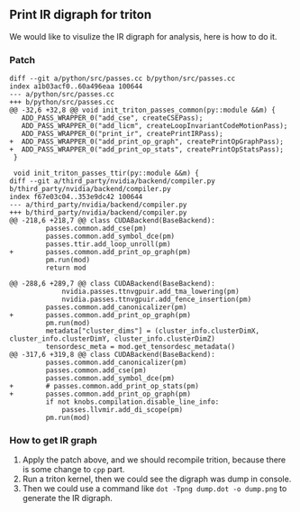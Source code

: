 ## Print IR digraph for triton
We would like to visulize the IR digraph for analysis, here is how to do it.

### Patch
```
diff --git a/python/src/passes.cc b/python/src/passes.cc
index a1b03acf0..60a496eaa 100644
--- a/python/src/passes.cc
+++ b/python/src/passes.cc
@@ -32,6 +32,8 @@ void init_triton_passes_common(py::module &&m) {
   ADD_PASS_WRAPPER_0("add_cse", createCSEPass);
   ADD_PASS_WRAPPER_0("add_licm", createLoopInvariantCodeMotionPass);
   ADD_PASS_WRAPPER_0("print_ir", createPrintIRPass);
+  ADD_PASS_WRAPPER_0("add_print_op_graph", createPrintOpGraphPass);
+  ADD_PASS_WRAPPER_0("add_print_op_stats", createPrintOpStatsPass);
 }
 
 void init_triton_passes_ttir(py::module &&m) {
diff --git a/third_party/nvidia/backend/compiler.py b/third_party/nvidia/backend/compiler.py
index f67e03c04..353e9dc42 100644
--- a/third_party/nvidia/backend/compiler.py
+++ b/third_party/nvidia/backend/compiler.py
@@ -218,6 +218,7 @@ class CUDABackend(BaseBackend):
         passes.common.add_cse(pm)
         passes.common.add_symbol_dce(pm)
         passes.ttir.add_loop_unroll(pm)
+        passes.common.add_print_op_graph(pm)
         pm.run(mod)
         return mod
 
@@ -288,6 +289,7 @@ class CUDABackend(BaseBackend):
             nvidia.passes.ttnvgpuir.add_tma_lowering(pm)
             nvidia.passes.ttnvgpuir.add_fence_insertion(pm)
         passes.common.add_canonicalizer(pm)
+        passes.common.add_print_op_graph(pm)
         pm.run(mod)
         metadata["cluster_dims"] = (cluster_info.clusterDimX, cluster_info.clusterDimY, cluster_info.clusterDimZ)
         tensordesc_meta = mod.get_tensordesc_metadata()
@@ -317,6 +319,8 @@ class CUDABackend(BaseBackend):
         passes.common.add_canonicalizer(pm)
         passes.common.add_cse(pm)
         passes.common.add_symbol_dce(pm)
+        # passes.common.add_print_op_stats(pm)
+        passes.common.add_print_op_graph(pm)
         if not knobs.compilation.disable_line_info:
             passes.llvmir.add_di_scope(pm)
         pm.run(mod)
```

### How to get IR graph
1. Apply the patch above, and we should recompile trition, because there is some change to `cpp` part.
2. Run a triton kernel, then we could see the digraph was dump in console.
3. Then we could use a command like `dot -Tpng dump.dot -o dump.png` to generate the IR digraph.